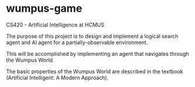# wumpus-game
CS420 - Artificial Intelligence at HCMUS

The purpose of this project is to design and implement a logical search agent and AI agent for a partially-observable environment. 

This will be accomplished by implementing an agent that navigates through the Wumpus World.

The basic properties of the Wumpus World are described in the textbook (Artificial Intelligent: A Modern Approach).
